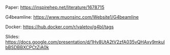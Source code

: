 Paper: https://inspirehep.net/literature/1678715

G4beamline: https://www.muonsinc.com/Website1/G4beamline

Docker: https://hub.docker.com/r/valetov/g4bl/tags

Slides: https://docs.google.com/presentation/d/1Hv8UtA2tV2zfA035vQHAxy9mkulbBSDBBXCPCtZiA0k
